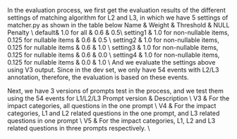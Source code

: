In the evaluation process, we first get the evaluation results of the different settings of matching algorithm for L2 and L3, in which we have 5 settings of matcher.py as shown in the table below
  Name & Weight  & Threshold & NULL Penalty \\
      default& 1.0 for all & 0.6 & 0.5\\
     setting1 &  1.0 for non-nullable items, 0.125 for nullable items & 0.6 & 0.5 \\
     setting2 &  1.0 for non-nullable items, 0.125 for nullable items & 0.6 & 1.0 \\
     setting3 &  1.0 for non-nullable items, 0.125 for nullable items  & 0.6 & 0.0 \\
      setting4 & 1.0 for non-nullable items, 0.125 for nullable items  & 0.0 & 1.0 \\
And we evaluate the settings above using V3 output. Since in the dev set, we only have 54 events with L2/L3 annotation, therefore, the evaluation is based on these events.

Next, we have 3 versions of prompts test in the process, and we test them using the 54 events for L1/L2/L3
 Prompt version  & Description \\
       V3  & For the impact categories, all questions in the one prompt \\
       V4 & For the impact categories, L1 and L2 related questions in the one prompt, and L3 related questions in one prompt \\
       V5 & For the impact categories, L1, L2 and L3 related questions in three prompts respectively. \\
